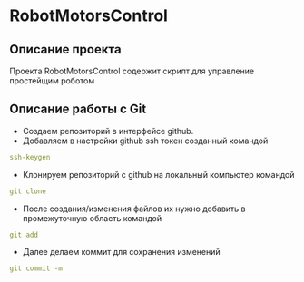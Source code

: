#  RobotMotorsControl

## Описание проекта

Проекта RobotMotorsControl содержит скрипт для управление простейщим роботом

## Описание работы с Git


- Создаем репозиторий в интерфейсе github.
- Добавляем в настройки github ssh токен созданный командой 
```yaml 
ssh-keygen
```
- Клонируем репозиторий с github на локальный компьютер командой
```yaml 
git clone
```
- После создания/изменения файлов их нужно добавить в промежуточную область командой 
```yaml 
git add
```
- Далее делаем коммит для сохранения изменений
```yaml 
git commit -m
```

